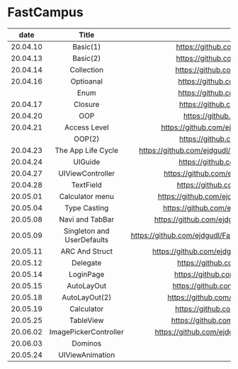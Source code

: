 # FastCampus

| date     |      Title               |                                                                                                  |
|----------|:------------------------:|:------------------------------------------------------------------------------------------------:|
| 20.04.10 |  Basic(1)                | https://github.com/ejdgudl/FastCampus/blob/master/class/Basics(1)_200410.md                      |
| 20.04.13 |  Basic(2)                | https://github.com/ejdgudl/FastCampus/blob/master/class/Basics(2)_200413.md                      |
| 20.04.14 |   Collection             |  https://github.com/ejdgudl/FastCampus/blob/master/class/Collection_200414.md                    |
| 20.04.16 |  Optioanal               |       https://github.com/ejdgudl/FastCampus/blob/master/class/Optional_200416.md                 |
|          |  Enum                    |   https://github.com/ejdgudl/FastCampus/blob/master/class/Optional_200416.md                     |
| 20.04.17 |   Closure                |   https://github.com/ejdgudl/FastCampus/blob/master/class/Closure_200417.md                      |
| 20.04.20 |   OOP                    |    https://github.com/ejdgudl/FastCampus/blob/master/class/OOP_200420.md.                        |
| 20.04.21 |   Access Level           |https://github.com/ejdgudl/FastCampus/blob/master/class/Access%20Levels_200421.md                 |
|          |   OOP(2)                 |https://github.com/ejdgudl/FastCampus/blob/master/class/OOP(2)_200421.md                          |
| 20.04.23 |The App Life Cycle        |https://github.com/ejdgudl/FastCampus/blob/master/class/The%20App%20Life%20Cycle_200424.md        |
| 20.04.24 |    UIGuide               |  https://github.com/ejdgudl/FastCampus/blob/master/class/UIGuide_200425.md                       |
| 20.04.27 |  UIViewController        |  https://github.com/ejdgudl/FastCampus/blob/master/class/UIViewController_200427.md              |
| 20.04.28 |     TextField            |         https://github.com/ejdgudl/FastCampus/blob/master/class/TextField_200428.md              |
| 20.05.01 |   Calculator menu        |https://github.com/ejdgudl/FastCampus/blob/master/class/Calculator%20menu_200501.md               |
| 20.05.04 |     Type Casting         |  https://github.com/ejdgudl/FastCampus/blob/master/class/Type%20Casting_200504.md                |
| 20.05.08 |  Navi and TabBar         | https://github.com/ejdgudl/FastCampus/blob/master/class/Navigation%20TabBar_200508.md            |
| 20.05.09 |Singleton and UserDefaults|https://github.com/ejdgudl/FastCampus/blob/master/class/Singleton%20And%20UserDefaults_200509.md. |
| 20.05.11 |    ARC And Struct        |        https://github.com/ejdgudl/FastCampus/blob/master/class/ARC%20and%20Struct_200511.md      |
| 20.05.12 |   Delegate               |    https://github.com/ejdgudl/FastCampus/blob/master/class/Delegate_200512.md                    |
| 20.05.14 |             LoginPage    |      https://github.com/ejdgudl/FastCampus/blob/master/class/LoginPage_200514.md                 |
| 20.05.15 |   AutoLayOut             |         https://github.com/ejdgudl/FastCampus/blob/master/class/AutoLayOut_200515.md             |
| 20.05.18 |     AutoLayOut(2)        |     https://github.com/ejdgudl/FastCampus/blob/master/class/AutoLayOut(2)_200518.md              |
| 20.05.19 |      Calculator          |         https://github.com/ejdgudl/FastCampus/blob/master/class/Calculator_200519.md             |
| 20.05.25 |   TableView              |         https://github.com/ejdgudl/FastCampus/blob/master/class/UITableView_200525.md            |
| 20.06.02 |ImagePickerController     |https://github.com/ejdgudl/FastCampus/blob/master/class/ImagePickerContorller_200602.md           |
| 20.06.03 |     Dominos              |                    |
| 20.05.24 |     UIViewAnimation      |                    |



